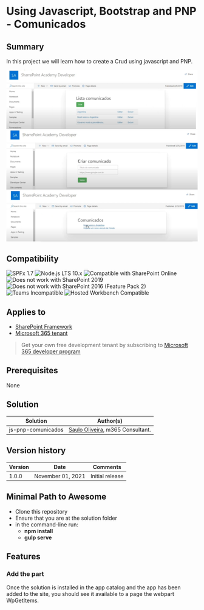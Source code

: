 # Using Javascript, Bootstrap and PNP - Comunicados

## Summary

In this project we will learn how to create a Crud using javascript and PNP.

![administrar comunicado](./assets/Adm-comunicado.png)
![cadastra comunicado](./assets/Cadastra-comunicado.png)
![lista comunicado](./assets/Lista-comunicado.png)

## Compatibility

![SPFx 1.7](https://img.shields.io/badge/SPFx-1.7.0-green.svg)
![Node.js LTS 10.x](https://img.shields.io/badge/Node.js-LTS%2010.x-green.svg)
![Compatible with SharePoint Online](https://img.shields.io/badge/SharePoint%20Online-Compatible-green.svg)
![Does not work with SharePoint 2019](https://img.shields.io/badge/SharePoint%20Server%202019-Incompatible-red.svg "SharePoint Server 2019 requires SPFx 1.4.1 or lower")
![Does not work with SharePoint 2016 (Feature Pack 2)](https://img.shields.io/badge/SharePoint%20Server%202016%20(Feature%20Pack%202)-Incompatible-red.svg "SharePoint Server 2016 Feature Pack 2 requires SPFx 1.1")
![Teams Incompatible](https://img.shields.io/badge/Teams-Incompatible-lightgrey.svg)
![Hosted Workbench Compatible](https://img.shields.io/badge/Hosted%20Workbench-Compatible-yellow.svg "Works better when placed on a modern site page.")

## Applies to

- [SharePoint Framework](https://aka.ms/spfx)
- [Microsoft 365 tenant](https://docs.microsoft.com/en-us/sharepoint/dev/spfx/set-up-your-developer-tenant)

> Get your own free development tenant by subscribing to [Microsoft 365 developer program](http://aka.ms/o365devprogram)
## Prerequisites

None

## Solution

Solution|Author(s)
--------|---------
js-pnp-comunicados | [Saulo Oliveira](https://br.linkedin.com/in/saulosoaresoliveira), m365 Consultant.

## Version history

Version|Date|Comments
-------|----|--------
1.0.0|November 01, 2021|Initial release

## Minimal Path to Awesome

- Clone this repository
- Ensure that you are at the solution folder
- in the command-line run:
  - **npm install**
  - **gulp serve**

## Features

### Add the part

Once the solution is installed in the app catalog and the app has been added to the site, you should see it available to a page the webpart WpGetItems.



